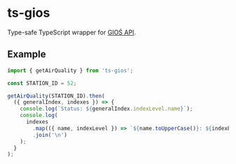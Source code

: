 # ts-gios
Type-safe TypeScript wrapper for [GIOŚ API](https://powietrze.gios.gov.pl/pjp/content/api).

## Example
```typescript
import { getAirQuality } from 'ts-gios';

const STATION_ID = 52;

getAirQuality(STATION_ID).then(
  ({ generalIndex, indexes }) => {
    console.log(`Status: ${generalIndex.indexLevel.name}`);
    console.log(
      indexes
        .map(({ name, indexLevel }) => `${name.toUpperCase()}: ${indexLevel.name}`)
        .join('\n')
    );
  }
);
```
